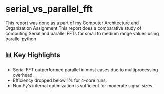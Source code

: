 ﻿# serial_vs_parallel_fft
This report was done as a part of my Computer Architecture and Organization Assignment 
This report does a comparative study of computing Serial and parallel FFTs for small to medium range values using parallel python
## 📊 Key Highlights

- Serial FFT outperformed parallel in most cases due to multiprocessing overhead.
- Efficiency dropped below 1% for 4-core runs.
- NumPy’s internal optimization is sufficient for moderate signal sizes.
